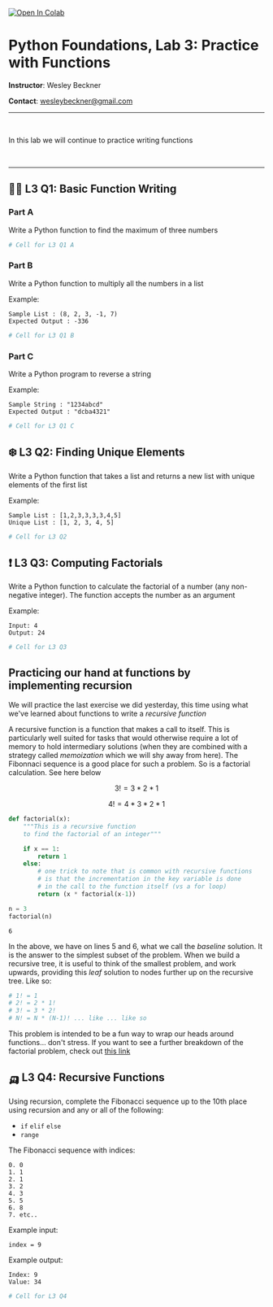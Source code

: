 <a href="https://colab.research.google.com/github/wesleybeckner/python_foundations/blob/main/notebooks/labs/L3_Functions.ipynb" target="_parent"><img src="https://colab.research.google.com/assets/colab-badge.svg" alt="Open In Colab"/></a>

# Python Foundations, Lab 3: Practice with Functions

**Instructor**: Wesley Beckner

**Contact**: wesleybeckner@gmail.com
<br>

---

<br>

In this lab we will continue to practice writing functions

<br>

---




## ✍🏽 L3 Q1: Basic Function Writing



### Part A

Write a Python function to find the maximum of three numbers




```python
# Cell for L3 Q1 A
```

### Part B

Write a Python function to multiply all the numbers in a list

Example:

```
Sample List : (8, 2, 3, -1, 7)
Expected Output : -336
```


```python
# Cell for L3 Q1 B
```

### Part C

Write a Python program to reverse a string

Example:

```
Sample String : "1234abcd"
Expected Output : "dcba4321"
```


```python
# Cell for L3 Q1 C
```

## ❄️ L3 Q2: Finding Unique Elements

Write a Python function that takes a list and returns a new list with unique elements of the first list

Example:
```
Sample List : [1,2,3,3,3,3,4,5]
Unique List : [1, 2, 3, 4, 5]
```


```python
# Cell for L3 Q2
```

## ❗ L3 Q3: Computing Factorials

Write a Python function to calculate the factorial of a number (any non-negative integer). The function accepts the number as an argument

Example: 

```
Input: 4                                                       
Output: 24
```


```python
# Cell for L3 Q3
```

## Practicing our hand at functions by implementing recursion

We will practice the last exercise we did yesterday, this time using what we've learned about functions to write a _recursive function_

A recursive function is a function that makes a call to itself. This is particularly well suited for tasks that would otherwise require a lot of memory to hold intermediary solutions (when they are combined with a strategy called _memoization_ which we will shy away from here). The Fibonnaci sequence is a good place for such a problem. So is a factorial calculation. See here below

$$3! = 3 * 2 * 1$$

$$4! = 4 * 3 * 2 * 1$$


```python
def factorial(x):
    """This is a recursive function
    to find the factorial of an integer"""

    if x == 1:
        return 1
    else:
        # one trick to note that is common with recursive functions
        # is that the incrementation in the key variable is done
        # in the call to the function itself (vs a for loop)
        return (x * factorial(x-1))
```


```python
n = 3
factorial(n)
```




    6



In the above, we have on lines 5 and 6, what we call the _baseline_ solution. It is the answer to the simplest subset of the problem. When we build a recursive tree, it is useful to think of the smallest problem, and work upwards, providing this _leaf_ solution to nodes further up on the recursive tree. Like so:


```python
# 1! = 1
# 2! = 2 * 1!
# 3! = 3 * 2!
# N! = N * (N-1)! ... like ... like so
```

This problem is intended to be a fun way to wrap our heads around functions... don't stress. If you want to see a further breakdown of the factorial problem, check out [this link](https://www.programiz.com/python-programming/recursion)

## 🛺 L3 Q4: Recursive Functions

Using recursion, complete the Fibonacci sequence up to the 10th place using recursion and any or all of the following:

* `if` `elif` `else`
* `range`

The Fibonacci sequence with indices:

```
0. 0
1. 1
2. 1
3. 2
4. 3
5. 5
6. 8
7. etc..
```

Example input:

`index = 9`

Example output:
```
Index: 9
Value: 34
```


```python
# Cell for L3 Q4
```
